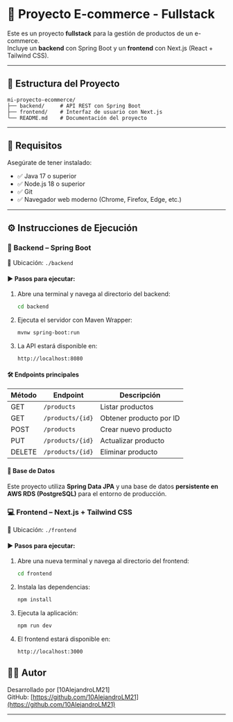 # 🛒 Proyecto E-commerce - Fullstack

Este es un proyecto **fullstack** para la gestión de productos de un e-commerce.  
Incluye un **backend** con Spring Boot y un **frontend** con Next.js (React + Tailwind CSS).

---

## 📁 Estructura del Proyecto

```
mi-proyecto-ecommerce/
├── backend/     # API REST con Spring Boot
├── frontend/    # Interfaz de usuario con Next.js
└── README.md    # Documentación del proyecto
```

---

## 🚀 Requisitos

Asegúrate de tener instalado:

- ✅ Java 17 o superior  
- ✅ Node.js 18 o superior  
- ✅ Git  
- ✅ Navegador web moderno (Chrome, Firefox, Edge, etc.)

---

## ⚙️ Instrucciones de Ejecución

### 🧩 Backend – Spring Boot

📁 Ubicación: `./backend`

#### ▶️ Pasos para ejecutar:

1. Abre una terminal y navega al directorio del backend:

   ```bash
   cd backend
   ```

2. Ejecuta el servidor con Maven Wrapper:

   ```bash
   mvnw spring-boot:run
   ```

3. La API estará disponible en:

   ```
   http://localhost:8080
   ```

#### 🛠️ Endpoints principales

| Método | Endpoint              | Descripción                |
|--------|-----------------------|----------------------------|
| GET    | `/products`       | Listar productos               |
| GET    | `/products/{id}`  | Obtener producto por ID        |
| POST   | `/products`       | Crear nuevo producto           |
| PUT    | `/products/{id}`  | Actualizar producto            |
| DELETE | `/products/{id}`  | Eliminar producto              |

#### 💾 Base de Datos

Este proyecto utiliza **Spring Data JPA** y una base de datos **persistente en AWS RDS (PostgreSQL)** para el entorno de producción.


### 💻 Frontend – Next.js + Tailwind CSS

📁 Ubicación: `./frontend`

#### ▶️ Pasos para ejecutar:

1. Abre una nueva terminal y navega al directorio del frontend:

   ```bash
   cd frontend
   ```

2. Instala las dependencias:

   ```bash
   npm install
   ```

3. Ejecuta la aplicación:

   ```bash
   npm run dev
   ```

4. El frontend estará disponible en:

   ```
   http://localhost:3000
   ```


## 🧑‍💻 Autor

Desarrollado por [10AlejandroLM21]  
GitHub: [https://github.com/10AlejandroLM21](https://github.com/10AlejandroLM21)

---

